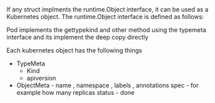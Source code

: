 ## 

If any struct implments the runtime.Object interface, it can be used as a Kubernetes object. The runtime.Object interface is defined as follows:


Pod implements the gettypekind and other method using the typemeta interface and its implement the deep copy directly 


Each kubernetes object has the following things 
- TypeMeta
    - Kind 
    - apiversion 
- ObjectMeta - name , namespace , labels , annotations
 spec - for example how many replicas
 status - done 
